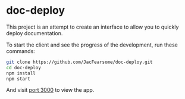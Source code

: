 # doc-deploy
This project is an attempt to create an interface to allow you to quickly deploy documentation.

To start the client and see the progress of the development, run these commands:
```bash
git clone https://github.com/JacFearsome/doc-deploy.git
cd doc-deploy
npm install
npm start
```
And visit [port 3000](http://localhost:3000) to view the app.